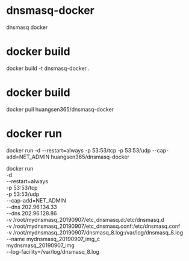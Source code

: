 # dnsmasq-docker
dnsmasq docker

# docker build
docker build -t dnsmasq-docker .

# docker build
docker pull huangsen365/dnsmasq-docker

# docker run
docker run -d --restart=always -p 53:53/tcp -p 53:53/udp --cap-add=NET_ADMIN huangsen365/dnsmasq-docker

docker run \
 -d \
 --restart=always \
 -p 53:53/tcp \
 -p 53:53/udp \
 --cap-add=NET_ADMIN \
 --dns 202.96.134.33 \
 --dns 202.96.128.86 \
 -v /root/mydnsmasq_20190907/etc_dnsmasq.d:/etc/dnsmasq.d \
 -v /root/mydnsmasq_20190907/etc_dnsmasq.conf:/etc/dnsmasq.conf \
 -v /root/mydnsmasq_20190907/dnsmasq_8.log:/var/log/dnsmasq_8.log \
 --name mydnsmasq_20190907_img_c \
 mydnsmasq_20190907_img \
 --log-facility=/var/log/dnsmasq_8.log
